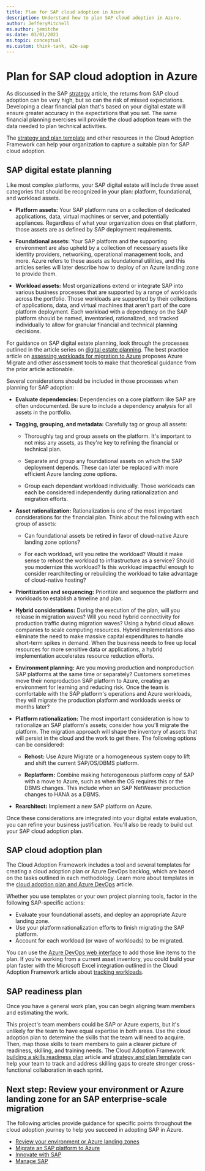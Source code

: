 ```yaml
---
title: Plan for SAP cloud adoption in Azure
description: Understand how to plan SAP cloud adoption in Azure.
author: JefferyMitchell
ms.author: jemitche
ms.date: 03/01/2021
ms.topic: conceptual
ms.custom: think-tank, e2e-sap
---
```


# Plan for SAP cloud adoption in Azure

As discussed in the SAP [strategy](./strategy.md) article, the returns from SAP cloud adoption can be very high, but so can the risk of missed expectations. Developing a clear financial plan that's based on your digital estate will ensure greater accuracy in the expectations that you set. The same financial planning exercises will provide the cloud adoption team with the data needed to plan technical activities.

The [strategy and plan template](https://raw.githubusercontent.com/microsoft/CloudAdoptionFramework/master/plan/cloud-adoption-framework-strategy-and-plan-template.docx) and other resources in the Cloud Adoption Framework can help your organization to capture a suitable plan for SAP cloud adoption.

## SAP digital estate planning

Like most complex platforms, your SAP digital estate will include three asset categories that should be recognized in your plan: platform, foundational, and workload assets.

- **Platform assets:** Your SAP platform runs on a collection of dedicated applications, data, virtual machines or server, and potentially appliances. Regardless of what your organization does on that platform, those assets are as defined by SAP deployment requirements.

- **Foundational assets:** Your SAP platform and the supporting environment are also upheld by a collection of necessary assets like identity providers, networking, operational management tools, and more. Azure refers to these assets as foundational utilities, and this articles series will later describe how to deploy of an Azure landing zone to provide them.

- **Workload assets:** Most organizations extend or integrate SAP into various business processes that are supported by a range of workloads across the portfolio. Those workloads are supported by their collections of applications, data, and virtual machines that aren't part of the core platform deployment. Each workload with a dependency on the SAP platform should be named, inventoried, rationalized, and tracked individually to allow for granular financial and technical planning decisions.

For guidance on SAP digital estate planning, look through the processes outlined in the article series on [digital estate planning](../../digital-estate/inventory.md). The best practice article on [assessing workloads for migration to Azure](../../migrate/assess/index.md) proposes Azure Migrate and other assessment tools to make that theoretical guidance from the prior article actionable.

Several considerations should be included in those processes when planning for SAP adoption:

- **Evaluate dependencies:** Dependencies on a core platform like SAP are often undocumented. Be sure to include a dependency analysis for all assets in the portfolio.

- **Tagging, grouping, and metadata:** Carefully tag or group all assets:

  - Thoroughly tag and group assets on the platform. It's important to not miss any assets, as they're key to refining the financial or technical plan.

  - Separate and group any foundational assets on which the SAP deployment depends. These can later be replaced with more efficient Azure landing zone options.

  - Group each dependant workload individually. Those workloads can each be considered independently during rationalization and migration efforts.

- **Asset rationalization:** Rationalization is one of the most important considerations for the financial plan. Think about the following with each group of assets:

  - Can foundational assets be retired in favor of cloud-native Azure landing zone options?

  - For each workload, will you retire the workload? Would it make sense to rehost the workload to infrastructure as a service? Should you modernize this workload? Is this workload impactful enough to consider rearchitecting or rebuilding the workload to take advantage of cloud-native hosting?

- **Prioritization and sequencing:** Prioritize and sequence the platform and workloads to establish a timeline and plan.

- **Hybrid considerations:** During the execution of the plan, will you release in migration waves? Will you need hybrid connectivity for production traffic during migration waves? Using a hybrid cloud allows companies to scale computing resources. Hybrid implementations also eliminate the need to make massive capital expenditures to handle short-term spikes in demand. When the business needs to free up local resources for more sensitive data or applications, a hybrid implementation accelerates resource reduction efforts.

- **Environment planning:** Are you moving production and nonproduction SAP platforms at the same time or separately? Customers sometimes move their nonproduction SAP platform to Azure, creating an environment for learning and reducing risk. Once the team is comfortable with the SAP platform's operations and Azure workloads, they will migrate the production platform and workloads weeks or months later?

- **Platform rationalization:** The most important consideration is how to rationalize an SAP platform's assets; consider how you'll migrate the platform. The migration approach will shape the inventory of assets that will persist in the cloud and the work to get there. The following options can be considered:

  - **Rehost:** Use Azure Migrate or a homogeneous system copy to lift and shift the current SAP/OS/DBMS platform.

  - **Replatform:** Combine making heterogeneous platform copy of SAP with a move to Azure, such as when the OS requires this or the DBMS changes. This include when an SAP NetWeaver production changes to HANA as a DBMS.

- **Rearchitect:** Implement a new SAP platform on Azure.

Once these considerations are integrated into your digital estate evaluation, you can refine your business justification. You'll also be ready to build out your SAP cloud adoption plan.

## SAP cloud adoption plan

The Cloud Adoption Framework includes a tool and several templates for creating a cloud adoption plan or Azure DevOps backlog, which are based on the tasks outlined in each methodology. Learn more about templates in the [cloud adoption plan and Azure DevOps](../../plan/template.md) article.

Whether you use templates or your own project planning tools, factor in the following SAP-specific actions:

- Evaluate your foundational assets, and deploy an appropriate Azure landing zone.
- Use your platform rationalization efforts to finish migrating the SAP platform.
- Account for each workload (or wave of workloads) to be migrated.

You can use the [Azure DevOps web interface](/azure/devops/project/navigation/) to add those line items to the plan. If you're working from a current asset inventory, you could build your plan faster with the Microsoft Excel integration outlined in the Cloud Adoption Framework article about [tracking workloads](../../plan/workloads.md).

## SAP readiness plan

Once you have a general work plan, you can begin aligning team members and estimating the work.

This project's team members could be SAP or Azure experts, but it's unlikely for the team to have equal expertise in both areas. Use the cloud adoption plan to determine the skills that the team will need to acquire. Then, map those skills to team members to gain a clearer picture of readiness, skilling, and training needs. The Cloud Adoption Framework [building a skills readiness plan](../../plan/adapt-roles-skills-processes.md) article and [strategy and plan template](https://raw.githubusercontent.com/microsoft/CloudAdoptionFramework/master/plan/cloud-adoption-framework-strategy-and-plan-template.docx) can help your team to track and address skilling gaps to create stronger cross-functional collaboration in each sprint.

## Next step: Review your environment or Azure landing zone for an SAP enterprise-scale migration

The following articles provide guidance for specific points throughout the cloud adoption journey to help you succeed in adopting SAP in Azure.

- [Review your environment or Azure landing zones](./ready.md)
- [Migrate an SAP platform to Azure](./migrate.md)
- [Innovate with SAP](./innovate.md)
- [Manage SAP](./manage.md)
